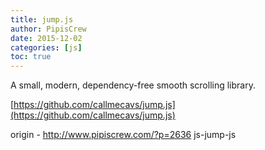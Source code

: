 ```yaml
---
title: jump.js
author: PipisCrew
date: 2015-12-02
categories: [js]
toc: true
---
```


A small, modern, dependency-free smooth scrolling library.

[https://github.com/callmecavs/jump.js](https://github.com/callmecavs/jump.js)

origin - http://www.pipiscrew.com/?p=2636 js-jump-js